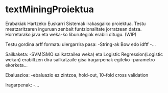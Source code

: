 # textMiningProiektua


Erabakiak Hartzeko Euskarri Sistemak irakasgaiko proiektua. Testu meatzaritzaren inguruan zenbait funtzionalitate jorratzean datza.
Horretarako java eta weka-ko liburutegiak erabili ditugu. (WIP)

Testu gordina arff formatu ulergarrira pasa:
	-String-ak Bow edo idftf
	-...

Sailkaketa:
	-SVM(SMO sailkatzailea weka) eta Logistic Regression(Logistic wekan) erabiltzen dira sailkatzaile gisa iragarpenak egiteko
	-parametro ekorketa...
	
Ebaluazioa:
	-ebaluazio ez zintzoa, hold-out, 10-fold cross validation

Iragarpenak:
	-...